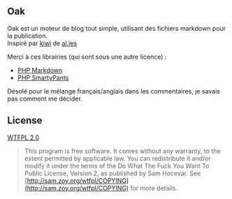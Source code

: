 ## Oak ##
Oak est un moteur de blog tout simple, utilisant des fichiers markdown pour la publication.  
Inspiré par [kiwi](http://jeunes-science.org/kiwi/) de [al.jes](http://aljes.me/)

Merci à ces librairies (qui sont sous une autre licence) :
* [PHP Markdown](http://michelf.com/projects/php-markdown/)
* [PHP SmartyPants](http://michelf.ca/)

Désolé pour le mélange français/anglais dans les commentaires, je savais pas comment me décider.

## License
[WTFPL 2.0](http://sam.zoy.org/wtfpl/)

> This program is free software. It comes without any warranty, to
> the extent permitted by applicable law. You can redistribute it
> and/or modify it under the terms of the Do What The Fuck You Want
> To Public License, Version 2, as published by Sam Hocevar. See
> [http://sam.zoy.org/wtfpl/COPYING](http://sam.zoy.org/wtfpl/COPYING) for more details.